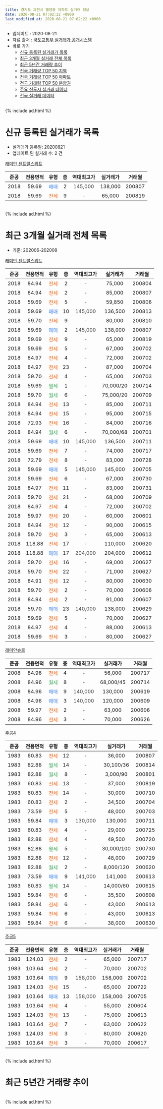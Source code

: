 ```yaml
---
title: 경기도 과천시 별양동 아파트 실거래 정보
date: 2020-08-21 07:02:22 +0900
last_modified_at: 2020-08-21 07:02:22 +0900
---
```


* 업데이트 : 2020-08-21
* 자료 출처 : [국토교통부 실거래가 공개시스템](http://rt.molit.go.kr)
* 바로 가기
    * [신규 등록된 실거래가 목록](#신규-등록된-실거래가-목록)
    * [최근 3개월 실거래 전체 목록](#최근-3개월-실거래-전체-목록)
    * [최근 5년간 거래량 추이](#최근-5년간-거래량-추이)
    * [전국 거래량 TOP 50 지역](https://inasie.github.io/apt-trade-info/최근-3개월-전국에서-가장-거래가-많이-발생한-지역)
    * [전국 거래량 TOP 50 아파트](https://inasie.github.io/apt-trade-info/최근-3개월-전국에서-가장-거래가-많이-발생한-아파트)
    * [전국 거래량 TOP 50 분양권](https://inasie.github.io/apt-trade-info/최근-3개월-전국에서-가장-거래가-많이-발생한-분양권)
    * [주요 신도시 실거래 데이터](https://inasie.github.io/apt-trade-info/주요-신도시)
    * [전국 실거래 데이터](https://inasie.github.io/apt-trade-info/전국)
<br>
{% include ad.html %}
<br>

# 신규 등록된 실거래가 목록
* 실거래가 등록일: 20200821
* 업데이트 된 실거래 수: 2 건


[래미안 센트럴스위트](https://search.naver.com/search.naver?query=%EA%B2%BD%EA%B8%B0%EB%8F%84+%EA%B3%BC%EC%B2%9C%EC%8B%9C+%EB%B3%84%EC%96%91%EB%8F%99+%EB%9E%98%EB%AF%B8%EC%95%88+%EC%84%BC%ED%8A%B8%EB%9F%B4%EC%8A%A4%EC%9C%84%ED%8A%B8)

|준공|전용면적|유형|층|역대최고가|실거래가|거래월|
|:---:|:---:|:---:|:---:|:---:|:---:|:---:|
|2018|59.69|<span style="color:#4285f3">매매</span>|2|<span style="color:#444444">145,000</span>|138,000|200807|
|2018|59.69|<span style="color:#ff5a00">전세</span>|9|<span style="color:#444444">-</span>|65,000|200819|


<br>
{% include ad.html %}
<br>

# 최근 3개월 실거래 전체 목록
* 기준: 202006-202008


[래미안 센트럴스위트](https://search.naver.com/search.naver?query=%EA%B2%BD%EA%B8%B0%EB%8F%84+%EA%B3%BC%EC%B2%9C%EC%8B%9C+%EB%B3%84%EC%96%91%EB%8F%99+%EB%9E%98%EB%AF%B8%EC%95%88+%EC%84%BC%ED%8A%B8%EB%9F%B4%EC%8A%A4%EC%9C%84%ED%8A%B8)

|준공|전용면적|유형|층|역대최고가|실거래가|거래월|
|:---:|:---:|:---:|:---:|:---:|:---:|:---:|
|2018|84.94|<span style="color:#ff5a00">전세</span>|2|<span style="color:#444444">-</span>|75,000|200804|
|2018|84.94|<span style="color:#ff5a00">전세</span>|2|<span style="color:#444444">-</span>|85,000|200807|
|2018|59.69|<span style="color:#ff5a00">전세</span>|5|<span style="color:#444444">-</span>|59,850|200806|
|2018|59.69|<span style="color:#4285f3">매매</span>|10|<span style="color:#444444">145,000</span>|136,500|200813|
|2018|59.70|<span style="color:#ff5a00">전세</span>|9|<span style="color:#444444">-</span>|80,000|200810|
|2018|59.69|<span style="color:#4285f3">매매</span>|2|<span style="color:#444444">145,000</span>|138,000|200807|
|2018|59.69|<span style="color:#ff5a00">전세</span>|9|<span style="color:#444444">-</span>|65,000|200819|
|2018|59.69|<span style="color:#ff5a00">전세</span>|5|<span style="color:#444444">-</span>|67,000|200702|
|2018|84.97|<span style="color:#ff5a00">전세</span>|4|<span style="color:#444444">-</span>|72,000|200702|
|2018|84.97|<span style="color:#ff5a00">전세</span>|23|<span style="color:#444444">-</span>|87,000|200704|
|2018|59.70|<span style="color:#ff5a00">전세</span>|4|<span style="color:#444444">-</span>|65,000|200703|
|2018|59.69|<span style="color:#34a853">월세</span>|1|<span style="color:#444444">-</span>|70,000/20|200714|
|2018|59.70|<span style="color:#34a853">월세</span>|6|<span style="color:#444444">-</span>|75,000/20|200709|
|2018|84.94|<span style="color:#ff5a00">전세</span>|13|<span style="color:#444444">-</span>|85,000|200711|
|2018|84.94|<span style="color:#ff5a00">전세</span>|15|<span style="color:#444444">-</span>|95,000|200715|
|2018|72.93|<span style="color:#ff5a00">전세</span>|16|<span style="color:#444444">-</span>|84,000|200716|
|2018|84.94|<span style="color:#34a853">월세</span>|6|<span style="color:#444444">-</span>|70,000/68|200701|
|2018|59.69|<span style="color:#4285f3">매매</span>|10|<span style="color:#444444">145,000</span>|136,500|200711|
|2018|59.69|<span style="color:#ff5a00">전세</span>|7|<span style="color:#444444">-</span>|74,000|200717|
|2018|72.79|<span style="color:#ff5a00">전세</span>|8|<span style="color:#444444">-</span>|83,000|200728|
|2018|59.69|<span style="color:#4285f3">매매</span>|5|<span style="color:#444444">145,000</span>|145,000|200705|
|2018|59.69|<span style="color:#ff5a00">전세</span>|6|<span style="color:#444444">-</span>|67,000|200730|
|2018|84.97|<span style="color:#ff5a00">전세</span>|11|<span style="color:#444444">-</span>|83,000|200731|
|2018|59.70|<span style="color:#ff5a00">전세</span>|21|<span style="color:#444444">-</span>|68,000|200709|
|2018|84.97|<span style="color:#ff5a00">전세</span>|4|<span style="color:#444444">-</span>|72,000|200702|
|2018|59.97|<span style="color:#ff5a00">전세</span>|20|<span style="color:#444444">-</span>|60,000|200601|
|2018|84.94|<span style="color:#ff5a00">전세</span>|12|<span style="color:#444444">-</span>|90,000|200615|
|2018|59.70|<span style="color:#ff5a00">전세</span>|3|<span style="color:#444444">-</span>|65,000|200613|
|2018|118.88|<span style="color:#ff5a00">전세</span>|17|<span style="color:#444444">-</span>|110,000|200620|
|2018|118.88|<span style="color:#4285f3">매매</span>|17|<span style="color:#444444">204,000</span>|204,000|200612|
|2018|59.70|<span style="color:#ff5a00">전세</span>|16|<span style="color:#444444">-</span>|69,000|200627|
|2018|59.70|<span style="color:#ff5a00">전세</span>|22|<span style="color:#444444">-</span>|71,000|200627|
|2018|84.91|<span style="color:#ff5a00">전세</span>|12|<span style="color:#444444">-</span>|80,000|200630|
|2018|59.70|<span style="color:#ff5a00">전세</span>|2|<span style="color:#444444">-</span>|70,000|200606|
|2018|84.94|<span style="color:#ff5a00">전세</span>|2|<span style="color:#444444">-</span>|91,000|200607|
|2018|59.70|<span style="color:#4285f3">매매</span>|23|<span style="color:#444444">140,000</span>|138,000|200629|
|2018|59.69|<span style="color:#ff5a00">전세</span>|5|<span style="color:#444444">-</span>|70,000|200627|
|2018|84.97|<span style="color:#ff5a00">전세</span>|4|<span style="color:#444444">-</span>|88,000|200613|
|2018|59.69|<span style="color:#ff5a00">전세</span>|3|<span style="color:#444444">-</span>|80,000|200627|

[래미안슈르](https://search.naver.com/search.naver?query=%EA%B2%BD%EA%B8%B0%EB%8F%84+%EA%B3%BC%EC%B2%9C%EC%8B%9C+%EB%B3%84%EC%96%91%EB%8F%99+%EB%9E%98%EB%AF%B8%EC%95%88%EC%8A%88%EB%A5%B4)

|준공|전용면적|유형|층|역대최고가|실거래가|거래월|
|:---:|:---:|:---:|:---:|:---:|:---:|:---:|
|2008|84.96|<span style="color:#ff5a00">전세</span>|4|<span style="color:#444444">-</span>|56,000|200717|
|2008|84.96|<span style="color:#34a853">월세</span>|8|<span style="color:#444444">-</span>|68,000/45|200714|
|2008|84.96|<span style="color:#4285f3">매매</span>|9|<span style="color:#444444">140,000</span>|130,000|200619|
|2008|84.96|<span style="color:#4285f3">매매</span>|3|<span style="color:#444444">140,000</span>|120,000|200609|
|2008|59.97|<span style="color:#ff5a00">전세</span>|2|<span style="color:#444444">-</span>|63,000|200606|
|2008|84.96|<span style="color:#ff5a00">전세</span>|3|<span style="color:#444444">-</span>|70,000|200626|


<script async src="//pagead2.googlesyndication.com/pagead/js/adsbygoogle.js"></script>
<!-- 기본 -->
<ins class="adsbygoogle"
     style="display:block"
     data-ad-client="ca-pub-2446590836940007"
     data-ad-slot="1659523306"
     data-ad-format="auto"
     data-full-width-responsive="true"></ins>
<script>
(adsbygoogle = window.adsbygoogle || []).push({});
</script>


[주공4](https://search.naver.com/search.naver?query=%EA%B2%BD%EA%B8%B0%EB%8F%84+%EA%B3%BC%EC%B2%9C%EC%8B%9C+%EB%B3%84%EC%96%91%EB%8F%99+%EC%A3%BC%EA%B3%B54)

|준공|전용면적|유형|층|역대최고가|실거래가|거래월|
|:---:|:---:|:---:|:---:|:---:|:---:|:---:|
|1983|60.83|<span style="color:#ff5a00">전세</span>|12|<span style="color:#444444">-</span>|36,000|200807|
|1983|82.88|<span style="color:#34a853">월세</span>|14|<span style="color:#444444">-</span>|30,100/36|200814|
|1983|82.88|<span style="color:#34a853">월세</span>|8|<span style="color:#444444">-</span>|3,000/90|200801|
|1983|60.83|<span style="color:#ff5a00">전세</span>|13|<span style="color:#444444">-</span>|37,000|200819|
|1983|60.83|<span style="color:#ff5a00">전세</span>|14|<span style="color:#444444">-</span>|30,000|200710|
|1983|60.83|<span style="color:#ff5a00">전세</span>|2|<span style="color:#444444">-</span>|34,500|200704|
|1983|73.59|<span style="color:#ff5a00">전세</span>|5|<span style="color:#444444">-</span>|48,000|200703|
|1983|59.84|<span style="color:#4285f3">매매</span>|3|<span style="color:#444444">130,000</span>|130,000|200711|
|1983|60.83|<span style="color:#ff5a00">전세</span>|4|<span style="color:#444444">-</span>|29,000|200725|
|1983|82.88|<span style="color:#ff5a00">전세</span>|4|<span style="color:#444444">-</span>|49,500|200720|
|1983|82.88|<span style="color:#34a853">월세</span>|5|<span style="color:#444444">-</span>|30,000/100|200730|
|1983|82.88|<span style="color:#ff5a00">전세</span>|12|<span style="color:#444444">-</span>|48,000|200729|
|1983|82.88|<span style="color:#34a853">월세</span>|2|<span style="color:#444444">-</span>|8,000/120|200620|
|1983|73.59|<span style="color:#4285f3">매매</span>|9|<span style="color:#444444">141,000</span>|141,000|200613|
|1983|60.83|<span style="color:#34a853">월세</span>|14|<span style="color:#444444">-</span>|14,000/60|200615|
|1983|59.84|<span style="color:#ff5a00">전세</span>|6|<span style="color:#444444">-</span>|35,500|200608|
|1983|59.84|<span style="color:#ff5a00">전세</span>|6|<span style="color:#444444">-</span>|43,000|200613|
|1983|59.84|<span style="color:#ff5a00">전세</span>|6|<span style="color:#444444">-</span>|43,000|200613|
|1983|59.84|<span style="color:#ff5a00">전세</span>|6|<span style="color:#444444">-</span>|38,000|200630|

[주공5](https://search.naver.com/search.naver?query=%EA%B2%BD%EA%B8%B0%EB%8F%84+%EA%B3%BC%EC%B2%9C%EC%8B%9C+%EB%B3%84%EC%96%91%EB%8F%99+%EC%A3%BC%EA%B3%B55)

|준공|전용면적|유형|층|역대최고가|실거래가|거래월|
|:---:|:---:|:---:|:---:|:---:|:---:|:---:|
|1983|124.03|<span style="color:#ff5a00">전세</span>|2|<span style="color:#444444">-</span>|65,000|200717|
|1983|103.64|<span style="color:#ff5a00">전세</span>|2|<span style="color:#444444">-</span>|70,000|200702|
|1983|103.64|<span style="color:#4285f3">매매</span>|9|<span style="color:#444444">158,000</span>|158,000|200702|
|1983|124.03|<span style="color:#ff5a00">전세</span>|15|<span style="color:#444444">-</span>|65,000|200722|
|1983|103.64|<span style="color:#4285f3">매매</span>|13|<span style="color:#444444">158,000</span>|158,000|200705|
|1983|103.64|<span style="color:#ff5a00">전세</span>|4|<span style="color:#444444">-</span>|55,000|200604|
|1983|124.03|<span style="color:#ff5a00">전세</span>|13|<span style="color:#444444">-</span>|75,000|200613|
|1983|103.64|<span style="color:#ff5a00">전세</span>|7|<span style="color:#444444">-</span>|63,000|200622|
|1983|124.03|<span style="color:#ff5a00">전세</span>|3|<span style="color:#444444">-</span>|80,000|200620|
|1983|103.64|<span style="color:#ff5a00">전세</span>|3|<span style="color:#444444">-</span>|70,000|200617|


<br>
{% include ad.html %}
<br>

# 최근 5년간 거래량 추이


<div style="width:100%;">
    <canvas id="deal_progress" height="200"></canvas>
</div>

<script>
new Chart(document.getElementById("deal_progress"), {
    type: 'line',
    data: {
        labels: ['201508','201509','201510','201511','201512','201601','201602','201603','201604','201605','201606','201607','201608','201609','201610','201611','201612','201701','201702','201703','201704','201705','201706','201707','201708','201709','201710','201711','201712','201801','201802','201803','201804','201805','201806','201807','201808','201809','201810','201811','201812','201901','201902','201903','201904','201905','201906','201907','201908','201909','201910','201911','201912','202001','202002','202003','202004','202005','202006','202007','202008'],
        datasets: [{
            label: '매매',
            pointRadius: 1,
            data: [15, 23, 13, 8, 3, 10, 9, 21, 41, 31, 22, 13, 17, 18, 25, 7, 7, 8, 13, 15, 10, 23, 24, 30, 5, 16, 18, 22, 27, 60, 16, 11, 7, 5, 2, 10, 27, 5, 1, 1, 1, 5, 0, 2, 2, 4, 16, 15, 3, 13, 19, 12, 4, 1, 1, 0, 3, 0, 5, 5, 2],
            borderColor: "rgba(255, 201, 14, 1)",
            backgroundColor: "rgba(255, 201, 14, 0.5)",
            fill: false,
            lineTension: 0
        },{
            label: '전월세',
            pointRadius: 1,
            data: [36, 29, 36, 15, 35, 43, 53, 47, 31, 22, 21, 16, 19, 54, 27, 31, 35, 31, 32, 29, 20, 25, 28, 23, 19, 21, 22, 21, 23, 37, 41, 26, 15, 15, 28, 21, 29, 32, 26, 27, 29, 33, 24, 27, 14, 12, 19, 26, 19, 14, 23, 19, 26, 23, 32, 22, 22, 29, 25, 28, 9],
            borderColor: "rgba(0, 141, 185, 1)",
            backgroundColor: "rgba(0, 141, 185, 0.5)",
            fill: false,
            lineTension: 0
        }
        ]
    },
    options: {
        responsive: true,
        title: {
            display: false
        },
        tooltips: {
            mode: 'index',
            intersect: false
        },
        hover: {
            mode: 'nearest',
            intersect: true
        },
        scales: {
            xAxes: [{
                display: true,
                scaleLabel: {
                    display: true,
                    labelString: '년/월'
                }
            }],
            yAxes: [{
                display: true,
                ticks: {
                    suggestedMin: 0,
                },
                scaleLabel: {
                    display: true,
                    labelString: '실거래 수'
                }
            }]
        }
    }
});

</script>


<br>
{% include ad.html %}
<br>

